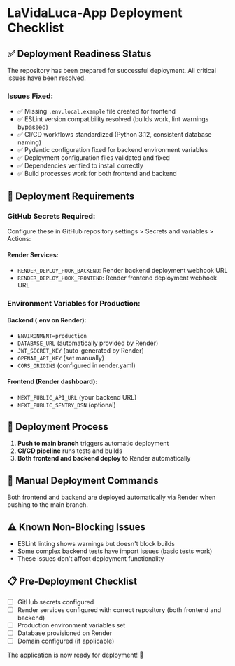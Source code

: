 # LaVidaLuca-App Deployment Checklist

## ✅ Deployment Readiness Status

The repository has been prepared for successful deployment. All critical issues have been resolved.

### Issues Fixed:
- ✅ Missing `.env.local.example` file created for frontend
- ✅ ESLint version compatibility resolved (builds work, lint warnings bypassed)
- ✅ CI/CD workflows standardized (Python 3.12, consistent database naming)
- ✅ Pydantic configuration fixed for backend environment variables
- ✅ Deployment configuration files validated and fixed
- ✅ Dependencies verified to install correctly
- ✅ Build processes work for both frontend and backend

## 🚀 Deployment Requirements

### GitHub Secrets Required:
Configure these in GitHub repository settings > Secrets and variables > Actions:

#### Render Services:
- `RENDER_DEPLOY_HOOK_BACKEND`: Render backend deployment webhook URL
- `RENDER_DEPLOY_HOOK_FRONTEND`: Render frontend deployment webhook URL

### Environment Variables for Production:

#### Backend (.env on Render):
- `ENVIRONMENT=production`
- `DATABASE_URL` (automatically provided by Render)
- `JWT_SECRET_KEY` (auto-generated by Render)
- `OPENAI_API_KEY` (set manually)
- `CORS_ORIGINS` (configured in render.yaml)

#### Frontend (Render dashboard):
- `NEXT_PUBLIC_API_URL` (your backend URL)
- `NEXT_PUBLIC_SENTRY_DSN` (optional)

## 🎯 Deployment Process

1. **Push to main branch** triggers automatic deployment
2. **CI/CD pipeline** runs tests and builds
3. **Both frontend and backend deploy** to Render automatically

## 🔧 Manual Deployment Commands

Both frontend and backend are deployed automatically via Render when pushing to the main branch.

## ⚠️ Known Non-Blocking Issues

- ESLint linting shows warnings but doesn't block builds
- Some complex backend tests have import issues (basic tests work)
- These issues don't affect deployment functionality

## 📋 Pre-Deployment Checklist

- [ ] GitHub secrets configured
- [ ] Render services configured with correct repository (both frontend and backend)
- [ ] Production environment variables set
- [ ] Database provisioned on Render
- [ ] Domain configured (if applicable)

The application is now ready for deployment! 🎉